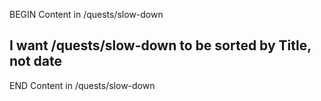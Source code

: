 BEGIN Content in /quests/slow-down

## I want /quests/slow-down to be sorted by Title, not date

END Content in /quests/slow-down
